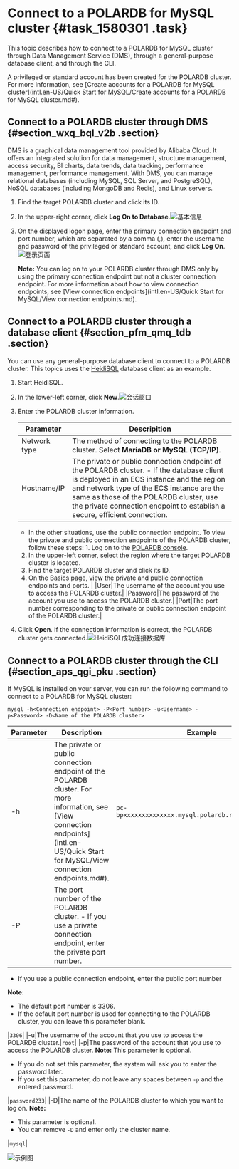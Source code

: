 # Connect to a POLARDB for MySQL cluster {#task_1580301 .task}

This topic describes how to connect to a POLARDB for MySQL cluster through Data Management Service \(DMS\), through a general-purpose database client, and through the CLI.

A privileged or standard account has been created for the POLARDB cluster. For more information, see [Create accounts for a POLARDB for MySQL cluster](intl.en-US/Quick Start for MySQL/Create accounts for a POLARDB for MySQL cluster.md#).

## Connect to a POLARDB cluster through DMS {#section_wxq_bql_v2b .section}

DMS is a graphical data management tool provided by Alibaba Cloud. It offers an integrated solution for data management, structure management, access security, BI charts, data trends, data tracking, performance management, performance management. With DMS, you can manage relational databases \(including MySQL, SQL Server, and PostgreSQL\), NoSQL databases \(including MongoDB and Redis\), and Linux servers.

1.  Find the target POLARDB cluster and click its ID.
2.  In the upper-right corner, click **Log On to Database**.![基本信息](http://static-aliyun-doc.oss-cn-hangzhou.aliyuncs.com/assets/img/3019/15665450592084_en-US.png)


3.  On the displayed logon page, enter the primary connection endpoint and port number, which are separated by a comma \(,\), enter the username and password of the privileged or standard account, and click **Log On**.![登录页面](http://static-aliyun-doc.oss-cn-hangzhou.aliyuncs.com/assets/img/3019/15665450592085_en-US.png)

 

    **Note:** You can log on to your POLARDB cluster through DMS only by using the primary connection endpoint but not a cluster connection endpoint. For more information about how to view connection endpoints, see [View connection endpoints](intl.en-US/Quick Start for MySQL/View connection endpoints.md).


## Connect to a POLARDB cluster through a database client {#section_pfm_qmq_tdb .section}

You can use any general-purpose database client to connect to a POLARDB cluster. This topics uses the [HeidiSQL](https://www.heidisql.com/) database client as an example.

1.  Start HeidiSQL.
2.  In the lower-left corner, click **New**.![会话窗口](http://static-aliyun-doc.oss-cn-hangzhou.aliyuncs.com/assets/img/3019/156654505954958_en-US.png)


3.  Enter the POLARDB cluster information. 

    |Parameter|Descripition|
    |---------|------------|
    |Network type|The method of connecting to the POLARDB cluster. Select **MariaDB or MySQL \(TCP/IP\)**.|
    |Hostname/IP|The private or public connection endpoint of the POLARDB cluster.     -   If the database client is deployed in an ECS instance and the region and network type of the ECS instance are the same as those of the POLARDB cluster, use the private connection endpoint to establish a secure, efficient connection.
    -   In the other situations, use the public connection endpoint.
 To view the private and public connection endpoints of the POLARDB cluster, follow these steps:     1.  Log on to the [POLARDB console](https://polardb.console.aliyun.com).
    2.  In the upper-left corner, select the region where the target POLARDB cluster is located.
    3.  Find the target POLARDB cluster and click its ID.
    4.  On the Basics page, view the private and public connection endpoints and ports.
 |
    |User|The username of the account you use to access the POLARDB cluster.|
    |Password|The password of the account you use to access the POLARDB cluster.|
    |Port|The port number corresponding to the private or public connection endpoint of the POLARDB cluster.|

4.  Click **Open**. If the connection information is correct, the POLARDB cluster gets connected.![HeidiSQL成功连接数据库](http://static-aliyun-doc.oss-cn-hangzhou.aliyuncs.com/assets/img/3019/156654506055048_en-US.png)



## Connect to a POLARDB cluster through the CLI {#section_aps_qgi_pku .section}

If MySQL is installed on your server, you can run the following command to connect to a POLARDB for MySQL cluster:

``` {#codeblock_v0y_qyi_iwn}
mysql -h<Connection endpoint> -P<Port number> -u<Username> -p<Password> -D<Name of the POLARDB cluster>
```

|Parameter|Description|Example|
|---------|-----------|-------|
|-h|The private or public connection endpoint of the POLARDB cluster. For more information, see [View connection endpoints](intl.en-US/Quick Start for MySQL/View connection endpoints.md#).|`pc-bpxxxxxxxxxxxxxx.mysql.polardb.rds.aliyuncs.com`|
|-P|The port number of the POLARDB cluster. -   If you use a private connection endpoint, enter the private port number.
-   If you use a public connection endpoint, enter the public port number

 **Note:** 

-   The default port number is 3306.
-   If the default port number is used for connecting to the POLARDB cluster, you can leave this parameter blank.

 |`3306`|
|-u|The username of the account that you use to access the POLARDB cluster.|`root`|
|-p|The password of the account that you use to access the POLARDB cluster. **Note:** This parameter is optional.

-   If you do not set this parameter, the system will ask you to enter the password later.
-   If you set this parameter, do not leave any spaces between `-p` and the entered password.

 |`password233`|
|-D|The name of the POLARDB cluster to which you want to log on. **Note:** 

-   This parameter is optional.
-   You can remove `-D` and enter only the cluster name.

 |`mysql`|

![示例图](http://static-aliyun-doc.oss-cn-hangzhou.aliyuncs.com/assets/img/3019/156654506052711_en-US.png)

